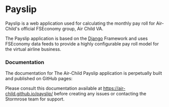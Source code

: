 # Payslip
Payslip is a web application used for calculating the monthly pay
roll for Air-Child's official FSEconomy group, Air Child VA.

The Payslip application is based on the [Django](https://www.djangoproject.com/)
Framework and uses FSEconomy data feeds to provide a highly configurable pay roll
model for the virtual airline business.

### Documentation

The documentation for The Air-Child Payslip application is perpetually
built and published on GitHub pages:

Please consult this documentation available at
https://air-child.github.io/payslip/
before creating any issues or contacting the Stormrose team
for support.
